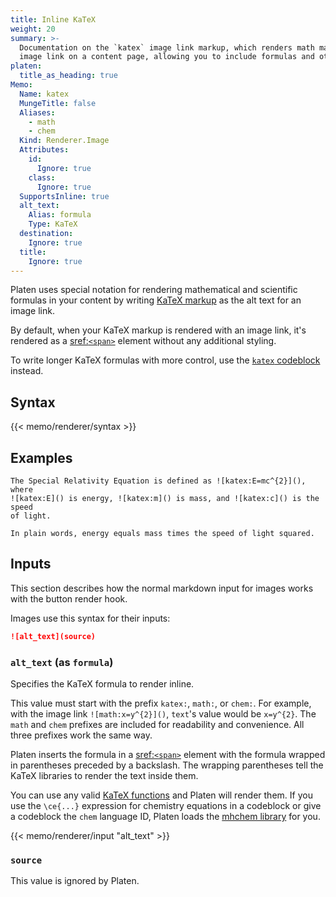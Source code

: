 ```yaml
---
title: Inline KaTeX
weight: 20
summary: >-
  Documentation on the `katex` image link markup, which renders math markup in the alt text of an
  image link on a content page, allowing you to include formulas and other advanced representations.
platen:
  title_as_heading: true
Memo:
  Name: katex
  MungeTitle: false
  Aliases:
    - math
    - chem
  Kind: Renderer.Image
  Attributes:
    id:
      Ignore: true
    class:
      Ignore: true
  SupportsInline: true
  alt_text:
    Alias: formula
    Type: KaTeX
  destination:
    Ignore: true
  title:
    Ignore: true
---
```


Platen uses special notation for rendering mathematical and scientific formulas in your content by
writing [KaTeX markup][01] as the alt text for an image link.

By default, when your KaTeX markup is rendered with an image link, it's rendered as a
[sref:`<span>`][s01] element without any additional styling.

To write longer KaTeX formulas with more control, use the [`katex` codeblock][02] instead.

## Syntax

{{< memo/renderer/syntax >}}

## Examples

```memo-example-renderer { title="KaTeX In a Paragraph" }
The Special Relativity Equation is defined as ![katex:E=mc^{2}](), where
![katex:E]() is energy, ![katex:m]() is mass, and ![katex:c]() is the speed
of light.

In plain words, energy equals mass times the speed of light squared.
```

## Inputs

This section describes how the normal markdown input for images works with the button render hook.

Images use this syntax for their inputs:

```markdown
![alt_text](source)
```

### `alt_text` (as `formula`)

Specifies the KaTeX formula to render inline.

This value must start with the prefix `katex:`, `math:`, or `chem:`. For example, with the image
link `![math:x=y^{2}]()`, `text`'s value would be `x=y^{2}`. The `math` and `chem` prefixes are
included for readability and convenience. All three prefixes work the same way.

Platen inserts the formula in a [sref:`<span>`][s01] element with the formula wrapped in parentheses
preceded by a backslash. The wrapping parentheses tell the KaTeX libraries to render the text inside
them.

You can use any valid [KaTeX functions][03] and Platen will render them. If you use the `\ce{...}`
expression for chemistry equations in a codeblock or give a codeblock the `chem` language ID, Platen
loads the [mhchem library][04] for you.

{{< memo/renderer/input "alt_text" >}}

### `source`

This value is ignored by Platen.

<!-- Link References -->
[01]: https://katex.org/
[02]: block.md
[03]: https://katex.org/docs/supported.html
[04]: https://mhchem.github.io/MathJax-mhchem/
[s01]: mdn.html.element:span
